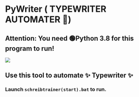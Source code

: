 # PyWriter ( TYPEWRITER AUTOMATER 🤖)
## **Attention**: You need 🟢Python 3.8 for this program to run!
<img src="https://de4.typewriter.at/assets/7be073ce/images/logo_no_frame.svg" />

## Use this tool to automate ✨ Typewriter ✨

###  Launch `schreibtrainer(start).bat` to run.
